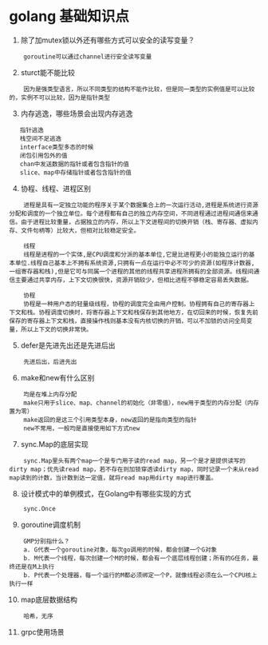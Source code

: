 # golang 基础知识点

1. 除了加mutex锁以外还有哪些方式可以安全的读写变量？
```
    goroutine可以通过channel进行安全读写变量
```

2. sturct能不能比较
```
    因为是强类型语言，所以不同类型的结构不能作比较，但是同一类型的实例值是可以比较的，实例不可以比较，因为是指针类型
```

3. 内存逃逸，哪些场景会出现内存逃逸
```
   指针逃逸
   栈空间不足逃逸
   interface类型多态的时候
   闭包引用包外的值
   chan中发送数据的指针或者包含指针的值
   slice、map中存储指针或者包含指针的值
```

4. 协程、线程、进程区别
```
    进程是具有一定独立功能的程序关于某个数据集合上的一次运行活动,进程是系统进行资源分配和调度的一个独立单位。每个进程都有自己的独立内存空间，不同进程通过进程间通信来通信。由于进程比较重量，占据独立的内存，所以上下文进程间的切换开销（栈、寄存器、虚拟内存、文件句柄等）比较大，但相对比较稳定安全。

    线程
    线程是进程的一个实体,是CPU调度和分派的基本单位,它是比进程更小的能独立运行的基本单位.线程自己基本上不拥有系统资源,只拥有一点在运行中必不可少的资源(如程序计数器,一组寄存器和栈),但是它可与同属一个进程的其他的线程共享进程所拥有的全部资源。线程间通信主要通过共享内存，上下文切换很快，资源开销较少，但相比进程不够稳定容易丢失数据。

    协程
    协程是一种用户态的轻量级线程，协程的调度完全由用户控制。协程拥有自己的寄存器上下文和栈。协程调度切换时，将寄存器上下文和栈保存到其他地方，在切回来的时候，恢复先前保存的寄存器上下文和栈，直接操作栈则基本没有内核切换的开销，可以不加锁的访问全局变量，所以上下文的切换非常快。
```

5.  defer是先进先出还是先进后出
```
    先进后出，后进先出
```

6. make和new有什么区别
```
    均是在堆上内存分配
    make只用于slice、map、channel的初始化（非零值），new用于类型的内存分配（内存置为零）
    make返回的是这三个引用类型本身，new返回的是指向类型的指针
    new不常用，一般均是直接使用如下方式new
```

7. sync.Map的底层实现
```
    sync.Map里头有两个map一个是专门用于读的read map，另一个是才是提供读写的dirty map；优先读read map，若不存在则加锁穿透读dirty map，同时记录一个未从read map读到的计数，当计数到达一定值，就将read map用dirty map进行覆盖。
```

8. 设计模式中的单例模式，在Golang中有哪些实现的方式
```
    sync.Once
```

9. goroutine调度机制
```
    GMP分别指什么？
    a. G代表一个goroutine对象，每次go调用的时候，都会创建一个G对象
    b. M代表一个线程，每次创建一个M的时候，都会有一个底层线程创建；所有的G任务，最终还是在M上执行
    b. P代表一个处理器，每一个运行的M都必须绑定一个P，就像线程必须在么一个CPU核上执行一样
```

10. map底层数据结构
```
    哈希，无序
```
11. grpc使用场景
